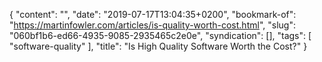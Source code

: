 {
  "content": "",
  "date": "2019-07-17T13:04:35+0200",
  "bookmark-of": "https://martinfowler.com/articles/is-quality-worth-cost.html",
  "slug": "060bf1b6-ed66-4935-9085-2935465c2e0e",
  "syndication": [],
  "tags": [
    "software-quality"
  ],
  "title": "Is High Quality Software Worth the Cost?"
}
